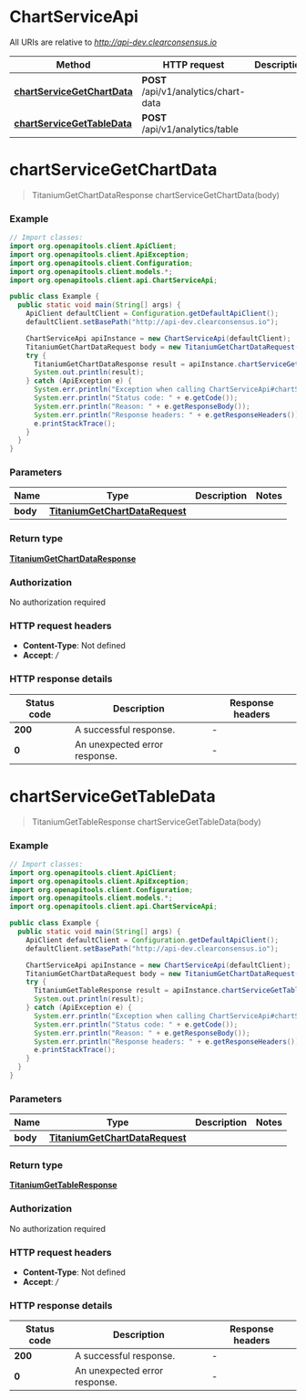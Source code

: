 # ChartServiceApi

All URIs are relative to *http://api-dev.clearconsensus.io*

| Method | HTTP request | Description |
|------------- | ------------- | -------------|
| [**chartServiceGetChartData**](ChartServiceApi.md#chartServiceGetChartData) | **POST** /api/v1/analytics/chart-data |  |
| [**chartServiceGetTableData**](ChartServiceApi.md#chartServiceGetTableData) | **POST** /api/v1/analytics/table |  |


<a name="chartServiceGetChartData"></a>
# **chartServiceGetChartData**
> TitaniumGetChartDataResponse chartServiceGetChartData(body)



### Example
```java
// Import classes:
import org.openapitools.client.ApiClient;
import org.openapitools.client.ApiException;
import org.openapitools.client.Configuration;
import org.openapitools.client.models.*;
import org.openapitools.client.api.ChartServiceApi;

public class Example {
  public static void main(String[] args) {
    ApiClient defaultClient = Configuration.getDefaultApiClient();
    defaultClient.setBasePath("http://api-dev.clearconsensus.io");

    ChartServiceApi apiInstance = new ChartServiceApi(defaultClient);
    TitaniumGetChartDataRequest body = new TitaniumGetChartDataRequest(); // TitaniumGetChartDataRequest | 
    try {
      TitaniumGetChartDataResponse result = apiInstance.chartServiceGetChartData(body);
      System.out.println(result);
    } catch (ApiException e) {
      System.err.println("Exception when calling ChartServiceApi#chartServiceGetChartData");
      System.err.println("Status code: " + e.getCode());
      System.err.println("Reason: " + e.getResponseBody());
      System.err.println("Response headers: " + e.getResponseHeaders());
      e.printStackTrace();
    }
  }
}
```

### Parameters

| Name | Type | Description  | Notes |
|------------- | ------------- | ------------- | -------------|
| **body** | [**TitaniumGetChartDataRequest**](TitaniumGetChartDataRequest.md)|  | |

### Return type

[**TitaniumGetChartDataResponse**](TitaniumGetChartDataResponse.md)

### Authorization

No authorization required

### HTTP request headers

 - **Content-Type**: Not defined
 - **Accept**: */*

### HTTP response details
| Status code | Description | Response headers |
|-------------|-------------|------------------|
| **200** | A successful response. |  -  |
| **0** | An unexpected error response. |  -  |

<a name="chartServiceGetTableData"></a>
# **chartServiceGetTableData**
> TitaniumGetTableResponse chartServiceGetTableData(body)



### Example
```java
// Import classes:
import org.openapitools.client.ApiClient;
import org.openapitools.client.ApiException;
import org.openapitools.client.Configuration;
import org.openapitools.client.models.*;
import org.openapitools.client.api.ChartServiceApi;

public class Example {
  public static void main(String[] args) {
    ApiClient defaultClient = Configuration.getDefaultApiClient();
    defaultClient.setBasePath("http://api-dev.clearconsensus.io");

    ChartServiceApi apiInstance = new ChartServiceApi(defaultClient);
    TitaniumGetChartDataRequest body = new TitaniumGetChartDataRequest(); // TitaniumGetChartDataRequest | 
    try {
      TitaniumGetTableResponse result = apiInstance.chartServiceGetTableData(body);
      System.out.println(result);
    } catch (ApiException e) {
      System.err.println("Exception when calling ChartServiceApi#chartServiceGetTableData");
      System.err.println("Status code: " + e.getCode());
      System.err.println("Reason: " + e.getResponseBody());
      System.err.println("Response headers: " + e.getResponseHeaders());
      e.printStackTrace();
    }
  }
}
```

### Parameters

| Name | Type | Description  | Notes |
|------------- | ------------- | ------------- | -------------|
| **body** | [**TitaniumGetChartDataRequest**](TitaniumGetChartDataRequest.md)|  | |

### Return type

[**TitaniumGetTableResponse**](TitaniumGetTableResponse.md)

### Authorization

No authorization required

### HTTP request headers

 - **Content-Type**: Not defined
 - **Accept**: */*

### HTTP response details
| Status code | Description | Response headers |
|-------------|-------------|------------------|
| **200** | A successful response. |  -  |
| **0** | An unexpected error response. |  -  |

